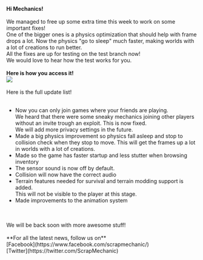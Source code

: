 **Hi Mechanics!**<br/>
<br/>
We managed to free up some extra time this week to work on some important fixes! <br/>
One of the bigger ones is a physics optimization that should help with frame drops a lot. Now the physics "go to sleep" much faster, making worlds with a lot of creations to run better.<br/>
All the fixes are up for testing on the test branch now!<br/>
We would love to hear how the test works for you.<br/>
<br/>
**Here is how you access it!**<br/>
![](http://i.imgur.com/3RWu68O.png)<br/>
<br/>
Here is the full update list!<br/>
<br/>
* Now you can only join games where your friends are playing. <br/>
We heard that there were some sneaky mechanics joining other players without an invite trough an exploit. This is now fixed. <br/>
We will add more privacy settings in the future.<br/>
* Made a big physics improvement so physics fall asleep and stop to collision check when they stop to move. This will get the frames up a lot in worlds with a lot of creations.<br/>
* Made so the game has faster startup and less stutter when browsing inventory<br/>
* The sensor sound is now off by default.<br/>
* Collision will now have the correct audio<br/>
* Terrain features needed for survival and terrain modding support is added.<br/>
This will not be visible to the player at this stage.<br/>
* Made improvements to the animation system<br/><br/>
<br/>
We will be back soon with more awesome stuff!<br/>
<br/>
**For all the latest news, follow us on**<br/>
[Facebook](https://www.facebook.com/scrapmechanic/)<br/>
[Twitter](https://twitter.com/ScrapMechanic)